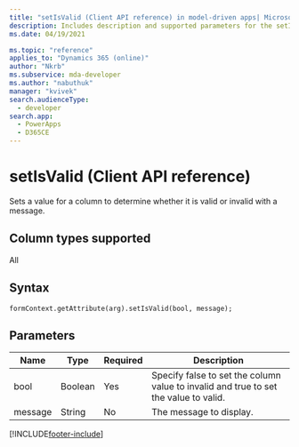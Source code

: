 ```yaml
---
title: "setIsValid (Client API reference) in model-driven apps| MicrosoftDocs"
description: Includes description and supported parameters for the setIsValid method.
ms.date: 04/19/2021

ms.topic: "reference"
applies_to: "Dynamics 365 (online)"
author: "Nkrb"
ms.subservice: mda-developer
ms.author: "nabuthuk"
manager: "kvivek"
search.audienceType: 
  - developer
search.app: 
  - PowerApps
  - D365CE
---
```


# setIsValid (Client API reference)

Sets a value for a column to determine whether it is valid or invalid with a message.

## Column types supported

All

## Syntax 

`formContext.getAttribute(arg).setIsValid(bool, message);` 

## Parameters

|Name|Type|Required|Description|
|----|----|------|------------|
|bool|Boolean|Yes|Specify false to set the column value to invalid and true to set the value to valid.|
|message|String|No|The message to display.| 


[!INCLUDE[footer-include](../../../../../includes/footer-banner.md)]
